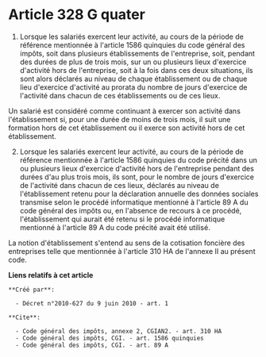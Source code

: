 # Article 328 G quater

1. Lorsque les salariés exercent leur activité, au cours de la période de référence mentionnée à l'article 1586 quinquies du
code général des impôts, soit dans plusieurs établissements de l'entreprise, soit, pendant des durées de plus de trois mois,
sur un ou plusieurs lieux d'exercice d'activité hors de l'entreprise, soit à la fois dans ces deux situations, ils sont alors
déclarés au niveau de chaque établissement ou de chaque lieu d'exercice d'activité au prorata du nombre de jours d'exercice
de l'activité dans chacun de ces établissements ou de ces lieux. 

Un salarié est considéré comme continuant à exercer son activité dans l'établissement si, pour une durée de moins de trois
mois, il suit une formation hors de cet établissement ou il exerce son activité hors de cet établissement. 

2. Lorsque les salariés exercent leur activité, au cours de la période de référence mentionnée à l'article 1586 quinquies du
code précité dans un ou plusieurs lieux d'exercice d'activité hors de l'entreprise pendant des durées d'au plus trois mois,
ils sont, pour le nombre de jours d'exercice de l'activité dans chacun de ces lieux, déclarés au niveau de l'établissement
retenu pour la déclaration annuelle des données sociales transmise selon le procédé informatique mentionné à l'article 89 A
du code général des impôts ou, en l'absence de recours à ce procédé, l'établissement qui aurait été retenu si le procédé
informatique mentionné à l'article 89 A du code précité avait été utilisé. 

La notion d'établissement s'entend au sens de la cotisation foncière des entreprises telle que mentionnée à l'article 310 HA
de l'annexe II au présent code.

**Liens relatifs à cet article**

	**Créé par**:

	  - Décret n°2010-627 du 9 juin 2010 - art. 1

	**Cite**:

	  - Code général des impôts, annexe 2, CGIAN2. - art. 310 HA
	  - Code général des impôts, CGI. - art. 1586 quinquies
	  - Code général des impôts, CGI. - art. 89 A
